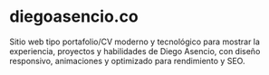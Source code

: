 # diegoasencio.co
Sitio web tipo portafolio/CV moderno y tecnológico para mostrar la experiencia, proyectos y habilidades de Diego Asencio, con diseño responsivo, animaciones y optimizado para rendimiento y SEO.
